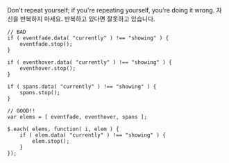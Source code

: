 <script>{
	"title": "Keep Things DRY",
	"level": "beginner",
	"source": "http://jqfundamentals.com/legacy",
	"attribution": [ "jQuery Fundamentals" ]
}</script>

Don't repeat yourself; if you're repeating yourself, you're doing it wrong.
자신을 반복하지 마세요. 반복하고 있다면 잘못하고 있습니다.

```
// BAD
if ( eventfade.data( "currently" ) !== "showing" ) {
	eventfade.stop();
}

if ( eventhover.data( "currently" ) !== "showing" ) {
	eventhover.stop();
}

if ( spans.data( "currently" ) !== "showing" ) {
	spans.stop();
}

// GOOD!!
var elems = [ eventfade, eventhover, spans ];

$.each( elems, function( i, elem ) {
	if ( elem.data( "currently" ) !== "showing" ) {
		elem.stop();
	}
});
```
